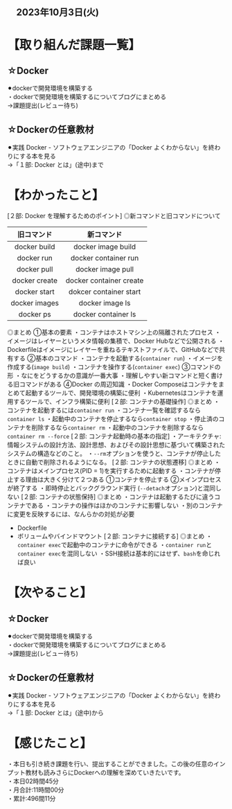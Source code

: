 ## 　2023年10月3日(火)
# 【取り組んだ課題一覧】
## ☆Docker
⚫︎dockerで開発環境を構築する<br>
・dockerで開発環境を構築するについてブログにまとめる<br>
→課題提出(レビュー待ち)<br>
## ☆Dockerの任意教材
⚫︎実践 Docker - ソフトウェアエンジニアの「Docker よくわからない」を終わりにする本を見る<br>
→「１部: Docker とは」(途中)まで<br>
# 【わかったこと】
[２部: Docker を理解するためのポイント]
◎新コマンドと旧コマンドについて

| 旧コマンド | 新コマンド |
|:------------:|:------------:|
| docker build | docker image build |
| docker run | docker container run |
| docker pull | docker image pull |
| docker create | docker container create |
| docker start | dokcer container start |
| docker images | docker image ls |
| docker ps | docker container ls |

◎まとめ
①基本の要素
・コンテナはホストマシン上の隔離されたプロセス
・イメージはレイヤーというメタ情報の集積で、Docker Hubなどで公開される
・Dockerfileはイメージにレイヤーを重ねるテキストファイルで、GitHubなどで共有する
②基本のコマンド
・コンテナを起動する(`container run`)
・イメージを作成する(`image build`)
・コンテナを操作する(`container exec`)
③コマンドの形
・なにをどうするかの意識が一番大事
・理解しやすい新コマンドと短く書ける旧コマンドがある
④Docker の周辺知識
・Docker Composeはコンテナをまとめて起動するツールで、開発環境の構築に便利
・Kubernetesはコンテナを運用するツールで、インフラ構築に便利
[２部: コンテナの基礎操作]
◎まとめ
・コンテナを起動するには`container run`
・コンテナ一覧を確認するなら`container ls`
・起動中のコンテナを停止するなら`container stop`
・停止済のコンテナを削除するなら`container rm`
・起動中のコンテナを削除するなら`container rm --force`
[２部: コンテナ起動時の基本の指定]
・アーキテクチャ:情報システムの設計方法、設計思想、およびその設計思想に基づいて構築されたシステムの構造などのこと。
・`--rm`オプションを使うと、コンテナが停止したときに自動で削除されるようになる。
[２部: コンテナの状態遷移]
◎まとめ
・コンテナはメインプロセス(PID = 1)を実行するために起動する
・コンテナが停止する理由は大きく分けて２つある
①コンテナを停止する
②メインプロセスが終了する
・即時停止とバックグラウンド実行 (`--detach`オプション)と混同しない
[２部: コンテナの状態保持]
◎まとめ
・コンテナは起動するたびに違うコンテナである
・コンテナの操作はほかのコンテナに影響しない
・別のコンテナに変更を反映するには、なんらかの対処が必要
* Dockerfile
* ボリュームやバインドマウント
[２部: コンテナに接続する]
◎まとめ
・`container exec`で起動中のコンテナに命令ができる
・`container run`と`container exec`を混同しない
・SSH接続は基本的にはせず、`bash`を命じれば良い
# 【次やること】
## ☆Docker
⚫︎dockerで開発環境を構築する<br>
・dockerで開発環境を構築するについてブログにまとめる<br>
→課題提出(レビュー待ち)<br>
## ☆Dockerの任意教材
⚫︎実践 Docker - ソフトウェアエンジニアの「Docker よくわからない」を終わりにする本を見る<br>
→「１部: Docker とは」(途中)から<br>
# 【感じたこと】
・本日も引き続き課題を行い、提出することができました。この後の任意のインプット教材も読みさらにDockerへの理解を深めていきたいです。<br>
・本日02時間45分<br>
・月合計:11時間00分<br>
・累計:496間11分<br>
